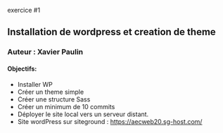 exercice #1 

## Installation de wordpress et creation de theme
### Auteur : Xavier Paulin
#### Objectifs: 
- Installer WP
- Créer un theme simple
- Créer une structure Sass
- Créer un minimum de 10 commits 
- Déployer le site local vers un serveur distant. 
- Site wordPress sur siteground : https://aecweb20.sg-host.com/